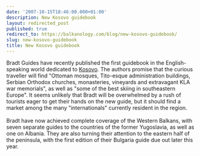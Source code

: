 ```yaml
---
date: '2007-10-15T18:46:00.000+01:00'
description: New Kosovo guidebook
layout: redirected_post
published: true
redirect_to: https://balkanology.com/blog/new-kosovo-guidebook/
slug: new-kosovo-guidebook
title: New Kosovo guidebook
---
```


Bradt Guides have recently published the first guidebook in the English-speaking world dedicated to <a href="http://www.amazon.co.uk/exec/obidos/redirect?link_code=as2&amp;path=ASIN/1841621994/ref=nosim/&amp;tag=balkanology-21&amp;camp=1634&amp;creative=6738">Kosovo</a>. The authors promise that the curious traveller will find "Ottoman mosques, Tito-esque administration buildings, Serbian Orthodox churches, monasteries, vineyards and extravagant KLA war memorials", as well as "some of the best skiing in southeastern Europe". It seems unlikely that Bradt will be overwhelmed by a rush of tourists eager to get their hands on the new guide, but it should find a market among the many "internationals" currently resident in the region.<br /><br />Bradt have now achieved complete coverage of the Western Balkans, with seven separate guides to the countries of the former Yugoslavia, as well as one on Albania. They are also turning their attention to the eastern half of the peninsula, with the first edition of their Bulgaria guide due out later this year.